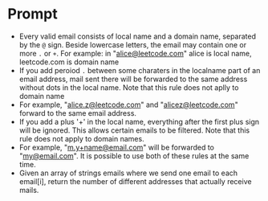# Prompt

- Every valid email consists of local name and a domain name, separated by the `@` sign. Beside lowercase letters, the email may contain one or more `.` or `+`.
For example: in "alice@leetcode.com" alice is local name, leetcode.com is domain name
- If you add peroiod `.` between some charaters in the localname part of an email address, mail sent there will be forwarded to the same address without dots in the local name. Note that this rule does not aplly to domain name
- For example, "alice.z@leetcode.com" and "alicez@leetcode.com" forward to the same email address.
- If you add a plus '+' in the local name, everything after the first plus sign will be ignored. This allows certain emails to be filtered. Note that this rule does not apply to domain names.
- For example, "m.y+name@email.com" will be forwarded to "my@email.com".
It is possible to use both of these rules at the same time.
- Given an array of strings emails where we send one email to each email[i], return the number of different addresses that actually receive mails.


